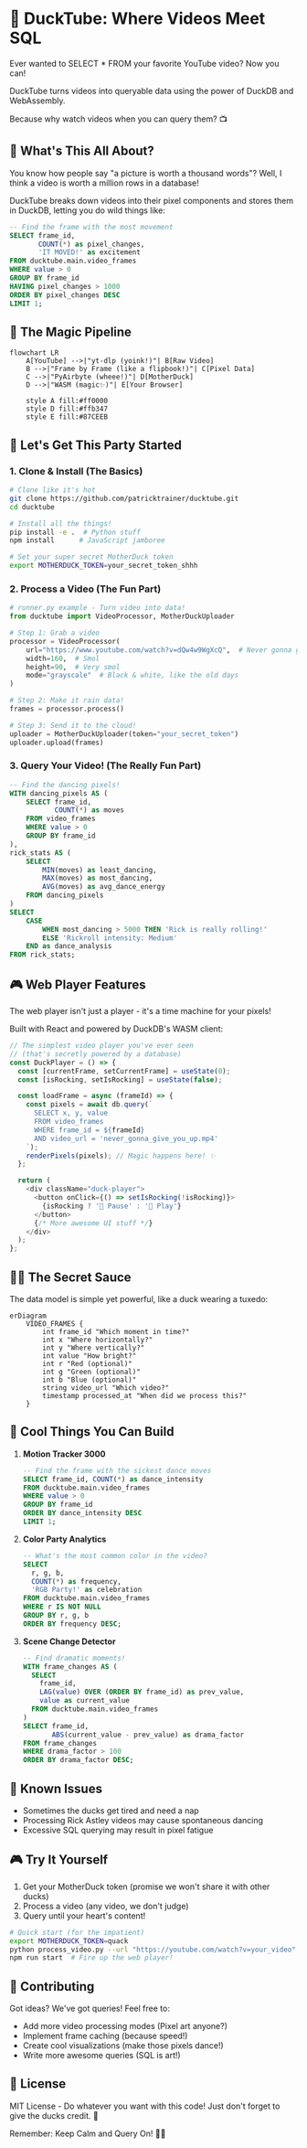 # 🦆 DuckTube: Where Videos Meet SQL

Ever wanted to SELECT * FROM your favorite YouTube video? Now you can! 

DuckTube turns videos into queryable data using the power of DuckDB and WebAssembly. 

Because why watch videos when you can query them? 📺

## 🤔 What's This All About?

You know how people say "a picture is worth a thousand words"? Well, I think a video is worth a million rows in a database! 

DuckTube breaks down videos into their pixel components and stores them in DuckDB, letting you do wild things like:

```sql
-- Find the frame with the most movement
SELECT frame_id, 
       COUNT(*) as pixel_changes,
       'IT MOVED!' as excitement
FROM ducktube.main.video_frames 
WHERE value > 0
GROUP BY frame_id
HAVING pixel_changes > 1000
ORDER BY pixel_changes DESC
LIMIT 1;
```

## 🌟 The Magic Pipeline

```mermaid
flowchart LR
    A[YouTube] -->|"yt-dlp (yoink!)"| B[Raw Video]
    B -->|"Frame by Frame (like a flipbook!)"| C[Pixel Data]
    C -->|"PyAirbyte (wheee!)"| D[MotherDuck]
    D -->|"WASM (magic✨)"| E[Your Browser]
    
    style A fill:#ff0000
    style D fill:#ffb347
    style E fill:#87CEEB
```

## 🚀 Let's Get This Party Started

### 1. Clone & Install (The Basics)

```bash
# Clone like it's hot
git clone https://github.com/patricktrainer/ducktube.git
cd ducktube

# Install all the things!
pip install -e .  # Python stuff
npm install      # JavaScript jamboree

# Set your super secret MotherDuck token
export MOTHERDUCK_TOKEN=your_secret_token_shhh
```

### 2. Process a Video (The Fun Part)

```python
# runner.py example - Turn video into data!
from ducktube import VideoProcessor, MotherDuckUploader

# Step 1: Grab a video
processor = VideoProcessor(
    url="https://www.youtube.com/watch?v=dQw4w9WgXcQ",  # Never gonna give you up!
    width=160,  # Smol
    height=90,  # Very smol
    mode="grayscale"  # Black & white, like the old days
)

# Step 2: Make it rain data!
frames = processor.process()

# Step 3: Send it to the cloud!
uploader = MotherDuckUploader(token="your_secret_token")
uploader.upload(frames)
```

### 3. Query Your Video! (The Really Fun Part)

```sql
-- Find the dancing pixels!
WITH dancing_pixels AS (
    SELECT frame_id, 
           COUNT(*) as moves
    FROM video_frames
    WHERE value > 0
    GROUP BY frame_id
),
rick_stats AS (
    SELECT 
        MIN(moves) as least_dancing,
        MAX(moves) as most_dancing,
        AVG(moves) as avg_dance_energy
    FROM dancing_pixels
)
SELECT 
    CASE 
        WHEN most_dancing > 5000 THEN 'Rick is really rolling!'
        ELSE 'Rickroll intensity: Medium'
    END as dance_analysis
FROM rick_stats;
```

## 🎮 Web Player Features

The web player isn't just a player - it's a time machine for your pixels! 

Built with React and powered by DuckDB's WASM client:

```javascript
// The simplest video player you've ever seen 
// (that's secretly powered by a database)
const DuckPlayer = () => {
  const [currentFrame, setCurrentFrame] = useState(0);
  const [isRocking, setIsRocking] = useState(false);

  const loadFrame = async (frameId) => {
    const pixels = await db.query(`
      SELECT x, y, value
      FROM video_frames
      WHERE frame_id = ${frameId}
      AND video_url = 'never_gonna_give_you_up.mp4'
    `);
    renderPixels(pixels); // Magic happens here! ✨
  };

  return (
    <div className="duck-player">
      <button onClick={() => setIsRocking(!isRocking)}>
        {isRocking ? '🦆 Pause' : '🦆 Play'}
      </button>
      {/* More awesome UI stuff */}
    </div>
  );
};
```

## 🧙‍♂️ The Secret Sauce

The data model is simple yet powerful, like a duck wearing a tuxedo:

```mermaid
erDiagram
    VIDEO_FRAMES {
        int frame_id "Which moment in time?"
        int x "Where horizontally?"
        int y "Where vertically?"
        int value "How bright?"
        int r "Red (optional)"
        int g "Green (optional)"
        int b "Blue (optional)"
        string video_url "Which video?"
        timestamp processed_at "When did we process this?"
    }
```

## 🎯 Cool Things You Can Build

1. **Motion Tracker 3000**

   ```sql
   -- Find the frame with the sickest dance moves
   SELECT frame_id, COUNT(*) as dance_intensity
   FROM ducktube.main.video_frames
   WHERE value > 0
   GROUP BY frame_id
   ORDER BY dance_intensity DESC
   LIMIT 1;
   ```

2. **Color Party Analytics**

   ```sql
   -- What's the most common color in the video?
   SELECT 
     r, g, b,
     COUNT(*) as frequency,
     'RGB Party!' as celebration
   FROM ducktube.main.video_frames
   WHERE r IS NOT NULL
   GROUP BY r, g, b
   ORDER BY frequency DESC;
   ```

3. **Scene Change Detector**

   ```sql
   -- Find dramatic moments!
   WITH frame_changes AS (
     SELECT 
       frame_id,
       LAG(value) OVER (ORDER BY frame_id) as prev_value,
       value as current_value
     FROM ducktube.main.video_frames
   )
   SELECT frame_id, 
          ABS(current_value - prev_value) as drama_factor
   FROM frame_changes
   WHERE drama_factor > 100
   ORDER BY drama_factor DESC;
   ```

## 🚨 Known Issues

- Sometimes the ducks get tired and need a nap
- Processing Rick Astley videos may cause spontaneous dancing
- Excessive SQL querying may result in pixel fatigue

## 🎮 Try It Yourself

1. Get your MotherDuck token (promise we won't share it with other ducks)
2. Process a video (any video, we don't judge)
3. Query until your heart's content!

```bash
# Quick start (for the impatient)
export MOTHERDUCK_TOKEN=quack
python process_video.py --url "https://youtube.com/watch?v=your_video" --mode grayscale
npm run start  # Fire up the web player!
```

## 🤝 Contributing

Got ideas? We've got queries! Feel free to:

- Add more video processing modes (Pixel art anyone?)
- Implement frame caching (because speed!)
- Create cool visualizations (make those pixels dance!)
- Write more awesome queries (SQL is art!)

## 📝 License

MIT License - Do whatever you want with this code! Just don't forget to give the ducks credit. 🦆

Remember: Keep Calm and Query On! 🦆✨
